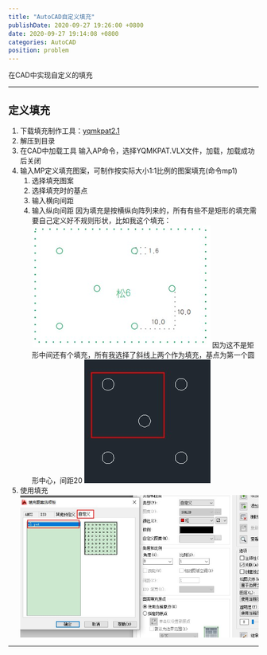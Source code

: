 ```yaml
---
title: "AutoCAD自定义填充"
publishDate: 2020-09-27 19:26:00 +0800
date: 2020-09-27 19:14:08 +0800
categories: AutoCAD
position: problem
---
```


在CAD中实现自定义的填充

---

<div id="toc"></div>

## 定义填充

1. 下载填充制作工具：<a href="/static/posts/填充制作yqmkpat2.1.7z" target="_blank">yqmkpat2.1</a>
2. 解压到目录
3. 在CAD中加载工具
输入AP命令，选择YQMKPAT.VLX文件，加载，加载成功后关闭
4. 输入MP定义填充图案，可制作按实际大小1:1比例的图案填充(命令mp1)
   1. 选择填充图案
   2. 选择填充时的基点
   3. 输入横向间距
   4. 输入纵向间距
因为填充是按横纵向阵列来的，所有有些不是矩形的填充需要自己定义好不规则形状，比如我这个填充：
![填充](/static/posts/2020/2020-09-27-AutoCAD自定义填充-01.jpg)
因为这不是矩形中间还有个填充，所有我选择了斜线上两个作为填充，基点为第一个圆形中心，间距20
![填充](/static/posts/2020/2020-09-27-AutoCAD自定义填充-02.jpg)
5. 使用填充
![填充](/static/posts/2020/2020-09-27-AutoCAD自定义填充-03.jpg)
---

